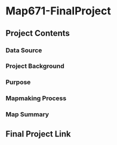 # Map671-FinalProject
## Project Contents
### Data Source  
### Project Background 
### Purpose 
### Mapmaking Process
### Map Summary 
## Final Project Link
